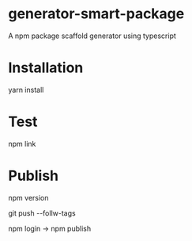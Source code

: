 # generator-smart-package
A npm package scaffold generator using typescript

# Installation

yarn install

# Test

npm link

# Publish

npm version <version>

git push --follw-tags

npm login -> npm publish
